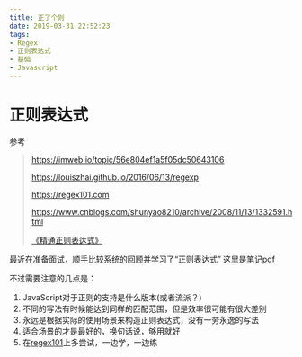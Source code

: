 ```yaml
---
title: 正了个则
date: 2019-03-31 22:52:23
tags:
- Regex
- 正则表达式
- 基础
- Javascript
---
```

# 正则表达式

参考
> https://imweb.io/topic/56e804ef1a5f05dc50643106
>
> https://louiszhai.github.io/2016/06/13/regexp
>
> https://regex101.com
>
> https://www.cnblogs.com/shunyao8210/archive/2008/11/13/1332591.html
>
> [《精通正则表达式》](https://book.douban.com/subject/2154713/)

最近在准备面试，顺手比较系统的回顾并学习了“正则表达式”
这里是[笔记pdf](./正则表达式.pdf)

不过需要注意的几点是：
1. JavaScript对于正则的支持是什么版本(或者流派？)
2. 不同的写法有时候能达到同样的匹配范围，但是效率很可能有很大差别
3. 永远是根据实际的使用场景来构造正则表达式，没有一劳永逸的写法
4. 适合场景的才是最好的，换句话说，够用就好
5. 在[regex101](https://regex101.com)上多尝试，一边学，一边练

